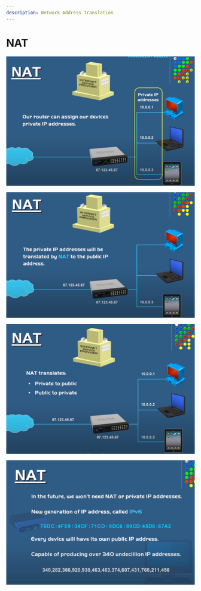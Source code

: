 ```yaml
---
description: Network Address Translation
---
```


# NAT

![](../.gitbook/assets/image%20%2844%29.png)

![](../.gitbook/assets/image%20%2847%29.png)

![](../.gitbook/assets/image%20%2846%29.png)

![](../.gitbook/assets/image%20%2873%29.png)

